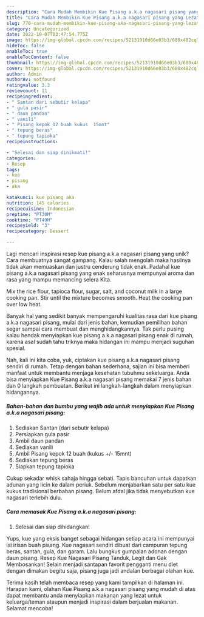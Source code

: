 ```yaml
---
description: "Cara Mudah Membikin Kue Pisang a.k.a nagasari pisang yang Lezat Sekali"
title: "Cara Mudah Membikin Kue Pisang a.k.a nagasari pisang yang Lezat Sekali"
slug: 770-cara-mudah-membikin-kue-pisang-aka-nagasari-pisang-yang-lezat-sekali
category: Uncategorized
date: 2022-10-07T03:47:54.775Z
image: https://img-global.cpcdn.com/recipes/52131910d66e03b3/680x482cq70/kue-pisang-aka-nagasari-pisang-foto-resep-utama.jpg
hideToc: false
enableToc: true
enableTocContent: false
thumbnail: https://img-global.cpcdn.com/recipes/52131910d66e03b3/680x482cq70/kue-pisang-aka-nagasari-pisang-foto-resep-utama.jpg
cover: https://img-global.cpcdn.com/recipes/52131910d66e03b3/680x482cq70/kue-pisang-aka-nagasari-pisang-foto-resep-utama.jpg
author: Admin
authorAv: notfound
ratingvalue: 3.3
reviewcount: 11
recipeingredient:
- " Santan dari sebutir kelapa"
- " gula pasir"
- " daun pandan"
- " vanili"
- " Pisang kepok 12 buah kukus  15mnt"
- " tepung beras"
- " tepung tapioka"
recipeinstructions:

- "Selesai dan siap dinikmati!"
categories:
- Resep
tags:
- kue
- pisang
- aka

katakunci: kue pisang aka 
nutrition: 145 calories
recipecuisine: Indonesian
preptime: "PT30M"
cooktime: "PT49M"
recipeyield: "3"
recipecategory: Dessert

---
```





Lagi mencari inspirasi resep kue pisang a.k.a nagasari pisang yang unik? Cara membuatnya sangat gampang. Kalau salah mengolah maka hasilnya tidak akan memuaskan dan justru cenderung tidak enak. Padahal kue pisang a.k.a nagasari pisang yang enak seharusnya mempunyai aroma dan rasa yang mampu memancing selera Kita.





Mix the rice flour, tapioca flour, sugar, salt, and coconut milk in a large cooking pan. Stir until the mixture becomes smooth. Heat the cooking pan over low heat.

Banyak hal yang sedikit banyak mempengaruhi kualitas rasa dari kue pisang a.k.a nagasari pisang, mulai dari jenis bahan, kemudian pemilihan bahan segar sampai cara membuat dan menghidangkannya. Tak perlu pusing kalau hendak menyiapkan kue pisang a.k.a nagasari pisang enak di rumah, karena asal sudah tahu triknya maka hidangan ini mampu menjadi suguhan spesial.






Nah, kali ini kita coba, yuk, ciptakan kue pisang a.k.a nagasari pisang sendiri di rumah. Tetap dengan bahan sederhana, sajian ini bisa memberi manfaat untuk membantu menjaga kesehatan tubuhmu sekeluarga. Anda bisa menyiapkan Kue Pisang a.k.a nagasari pisang memakai 7 jenis bahan dan 0 langkah pembuatan. Berikut ini langkah-langkah dalam menyiapkan hidangannya.

<!--inarticleads1-->

##### Bahan-bahan dan bumbu yang wajib ada untuk menyiapkan Kue Pisang a.k.a nagasari pisang:

1. Sediakan  Santan (dari sebutir kelapa)
1. Persiapkan  gula pasir
1. Ambil  daun pandan
1. Sediakan  vanili
1. Ambil  Pisang kepok 12 buah (kukus +/- 15mnt)
1. Sediakan  tepung beras
1. Siapkan  tepung tapioka


Cukup sekadar whisk sahaja hingga sebati. Tapis bancuhan untuk dapatkan adunan yang licin ke dalam periuk. Sebelum menjabarkan satu per satu kue kukus tradisional berbahan pisang. Belum afdal jika tidak menyebutkan kue nagasari terlebih dulu. 

<!--inarticleads2-->

##### Cara memasak Kue Pisang a.k.a nagasari pisang:


1. Selesai dan siap dihidangkan!

Yups, kue yang eksis banget sebagai hidangan setiap acara ini mempunyai isi irisan buah pisang. Kue nagasari sendiri dibuat dari campuran tepung beras, santan, gula, dan garam. Lalu bungkus gumpalan adonan dengan daun pisang. Resep Kue Nagasari Pisang Tanduk, Legit dan Gak Membosankan! Selain menjadi santapan favorit pengganti menu diet dengan dimakan begitu saja, pisang juga jadi andalan berbagai olahan kue. 

Terima kasih telah membaca resep yang kami tampilkan di halaman ini. Harapan kami, olahan Kue Pisang a.k.a nagasari pisang yang mudah di atas dapat membantu anda menyiapkan makanan yang lezat untuk keluarga/teman ataupun menjadi inspirasi dalam berjualan makanan. Selamat mencoba!
